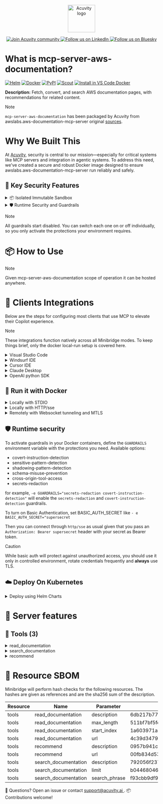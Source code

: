 <p align="center">
  <a href="https://acuvity.ai">
    <picture>
      <img src="https://mma.prnewswire.com/media/2544052/Acuvity__Logo.jpg" height="90" alt="Acuvity logo"/>
    </picture>
  </a>
</p>
<p align="center">
  <a href="https://discord.gg/BkU7fBkrNk">
    <img src="https://img.shields.io/badge/Acuvity-Join-7289DA?logo=discord&logoColor=fff" alt="Join Acuvity community" />
  </a>
<a href="https://www.linkedin.com/company/acuvity/">
    <img src="https://img.shields.io/badge/LinkedIn-Follow-7289DA" alt="Follow us on LinkedIn" />
  </a>
<a href="https://bsky.app/profile/acuvity.bsky.social">
    <img src="https://img.shields.io/badge/Bluesky-Follow-7289DA"?logo=bluesky&logoColor=fff" alt="Follow us on Bluesky" />
  </a>
</p>


# What is mcp-server-aws-documentation?

[![Helm](https://img.shields.io/badge/1.0.0-3775A9?logo=helm&label=Charts&logoColor=fff)](https://hub.docker.com/r/acuvity/mcp-server-aws-documentation/tags/)
[![Docker](https://img.shields.io/docker/image-size/acuvity/mcp-server-aws-documentation/0.1.2?logo=docker&logoColor=fff&label=0.1.2)](https://hub.docker.com/r/acuvity/mcp-server-aws-documentation)
[![PyPI](https://img.shields.io/badge/0.1.2-3775A9?logo=pypi&logoColor=fff&label=awslabs.aws-documentation-mcp-server)](https://github.com/awslabs/mcp/tree/main/src/aws-documentation-mcp-server)
[![Scout](https://img.shields.io/badge/Active-3775A9?logo=docker&logoColor=fff&label=Scout)](https://hub.docker.com/r/acuvity/mcp-server-fetch/)
[![Install in VS Code Docker](https://img.shields.io/badge/VS_Code-One_click_install-0078d7?logo=githubcopilot)](https://insiders.vscode.dev/redirect/mcp/install?name=mcp-server-aws-documentation&config=%7B%22args%22%3A%5B%22run%22%2C%22-i%22%2C%22--rm%22%2C%22--read-only%22%2C%22docker.io%2Facuvity%2Fmcp-server-aws-documentation%3A0.1.2%22%5D%2C%22command%22%3A%22docker%22%7D)

**Description:** Fetch, convert, and search AWS documentation pages, with recommendations for related content.

> [!NOTE]
> `mcp-server-aws-documentation` has been packaged by Acuvity from awslabs.aws-documentation-mcp-server original [sources](https://github.com/awslabs/mcp/tree/main/src/aws-documentation-mcp-server).

# Why We Built This

At [Acuvity](https://acuvity.ai), security is central to our mission—especially for critical systems like MCP servers and integration in agentic systems.
To address this need, we've created a secure and robust Docker image designed to ensure awslabs.aws-documentation-mcp-server run reliably and safely.

## 🔐 Key Security Features

<details>
<summary>📦 Isolated Immutable Sandbox </summary>

- **Isolated Execution**: All tools run within secure, containerized sandboxes to enforce process isolation and prevent lateral movement.
- **Non-root by Default**: Enforces least-privilege principles, minimizing the impact of potential security breaches.
- **Read-only Filesystem**: Ensures runtime immutability, preventing unauthorized modification.
- **Version Pinning**: Guarantees consistency and reproducibility across deployments by locking tool and dependency versions.
- **CVE Scanning**: Continuously scans images for known vulnerabilities using [Docker Scout](https://docs.docker.com/scout/) to support proactive mitigation.
- **SBOM & Provenance**: Delivers full supply chain transparency by embedding metadata and traceable build information."
</details>

<details>
<summary>🛡️ Runtime Security and Guardrails</summary>

**Minibridge Integration**: [Minibridge](https://github.com/acuvity/minibridge) establishes secure Agent-to-MCP connectivity, supports Rego/HTTP-based policy enforcement 🕵️, and simplifies orchestration.

The [ARC](https://github.com/acuvity/mcp-servers-registry/tree/main) container includes a built-in Rego policy that enables a set of runtime "guardrails"" to help enforce security, privacy, and correct usage of your services. Below is an overview of each guardrail provided.

### 🔒 Resource Integrity

**Mitigates MCP Rug Pull Attacks**

* **Goal:** Protect users from malicious tool description changes after initial approval, preventing post-installation manipulation or deception.
* **Mechanism:** Locks tool descriptions upon client approval and verifies their integrity before execution. Any modification to the description triggers a security violation, blocking unauthorized changes from server-side updates.

### 🛡️ Gardrails

### Covert Instruction Detection

Monitors incoming requests for hidden or obfuscated directives that could alter policy behavior.

* **Goal:** Stop attackers from slipping unnoticed commands or payloads into otherwise harmless data.
* **Mechanism:** Applies a library of regex patterns and binary‐encoding checks to the full request body. If any pattern matches a known covert channel (e.g., steganographic markers, hidden HTML tags, escape-sequence tricks), the request is rejected.

### Sensitive Pattern Detection

Block user-defined sensitive data patterns (credential paths, filesystem references).

* **Goal:** Block accidental or malicious inclusion of sensitive information that violates data-handling rules.
* **Mechanism:** Runs a curated set of regexes against all payloads and tool descriptions—matching patterns such as `.env` files, RSA key paths, directory traversal sequences.

### Shadowing Pattern Detection

Detects and blocks "shadowing" attacks, where a malicious MCP server sneaks hidden directives into its own tool descriptions to hijack or override the behavior of other, trusted tools.

* **Goal:** Stop a rogue server from poisoning the agent’s logic by embedding instructions that alter how a different server’s tools operate (e.g., forcing all emails to go to an attacker’s address even when the user calls a separate `send_email` tool).
* **Mechanism:** During policy load, each tool description is scanned for cross‐tool override patterns—such as `<IMPORTANT>` sections referencing other tool names, hidden side‐effects, or directives that apply to a different server’s API. Any description that attempts to shadow or extend instructions for a tool outside its own namespace triggers a policy violation and is rejected.

### Schema Misuse Prevention

Enforces strict adherence to MCP input schemas.

* **Goal:** Prevent malformed or unexpected fields from bypassing validations, causing runtime errors, or enabling injections.
* **Mechanism:** Compares each incoming JSON object against the declared schema (required properties, allowed keys, types). Any extra, missing, or mistyped field triggers an immediate policy violation.

### Cross-Origin Tool Access

Controls whether tools may invoke tools or services from external origins.

* **Goal:** Prevent untrusted or out-of-scope services from being called.
* **Mechanism:** Examines tool invocation requests and outgoing calls, verifying each target against an allowlist of approved domains or service names. Calls to any non-approved origin are blocked.

### Secrets Redaction

Automatically masks sensitive values so they never appear in logs or responses.

* **Goal:** Ensure that API keys, tokens, passwords, and other credentials cannot leak in plaintext.
* **Mechanism:** Scans every text output for known secret formats (e.g., AWS keys, GitHub PATs, JWTs). Matches are replaced with `[REDACTED]` before the response is sent or recorded.

## Basic Authentication via Shared Secret

Provides a lightweight auth layer using a single shared token.

* **Mechanism:** Expects clients to send an `Authorization` header with the predefined secret.
* **Use Case:** Quickly lock down your endpoint in development or simple internal deployments—no complex OAuth/OIDC setup required.

These controls ensure robust runtime integrity, prevent unauthorized behavior, and provide a foundation for secure-by-design system operations.

</details>

> [!NOTE]
> All guardrails start disabled. You can switch each one on or off individually, so you only activate the protections your environment requires.


# 📦 How to Use


> [!NOTE]
> Given mcp-server-aws-documentation scope of operation it can be hosted anywhere.

# 🧰 Clients Integrations

Below are the steps for configuring most clients that use MCP to elevate their Copilot experience.

> [!NOTE]
> These integrations function natively across all Minibridge modes.
> To keep things brief, only the docker local-run setup is covered here.

<details>
<summary>Visual Studio Code</summary>

To get started immediately, you can use the "one-click" link below:

[![Install in VS Code Docker](https://img.shields.io/badge/VS_Code-One_click_install-0078d7?logo=githubcopilot)](https://insiders.vscode.dev/redirect/mcp/install?name=mcp-server-aws-documentation&config=%7B%22args%22%3A%5B%22run%22%2C%22-i%22%2C%22--rm%22%2C%22--read-only%22%2C%22docker.io%2Facuvity%2Fmcp-server-aws-documentation%3A0.1.2%22%5D%2C%22command%22%3A%22docker%22%7D)

## Global scope

Press `ctrl + shift + p` and type `Preferences: Open User Settings JSON` to add the following section:

```json
{
  "mcp": {
    "servers": {
      "acuvity-mcp-server-aws-documentation": {
        "command": "docker",
        "args": [
          "run",
          "-i",
          "--rm",
          "--read-only",
          "docker.io/acuvity/mcp-server-aws-documentation:0.1.2"
        ]
      }
    }
  }
}
```

## Workspace scope

In your workspace create a file called `.vscode/mcp.json` and add the following section:

```json
{
  "servers": {
    "acuvity-mcp-server-aws-documentation": {
      "command": "docker",
      "args": [
        "run",
        "-i",
        "--rm",
        "--read-only",
        "docker.io/acuvity/mcp-server-aws-documentation:0.1.2"
      ]
    }
  }
}
```

> To pass secrets you should use the `promptString` input type described in the [Visual Studio Code documentation](https://code.visualstudio.com/docs/copilot/chat/mcp-servers).

</details>

<details>
<summary>Windsurf IDE</summary>

In `~/.codeium/windsurf/mcp_config.json` add the following section:

```json
{
  "mcpServers": {
    "acuvity-mcp-server-aws-documentation": {
      "command": "docker",
      "args": [
        "run",
        "-i",
        "--rm",
        "--read-only",
        "docker.io/acuvity/mcp-server-aws-documentation:0.1.2"
      ]
    }
  }
}
```

See [Windsurf documentation](https://docs.windsurf.com/windsurf/mcp) for more info.

</details>

<details>
<summary>Cursor IDE</summary>

Add the following JSON block to your mcp configuration file:
- `~/.cursor/mcp.json` for global scope
- `.cursor/mcp.json` for project scope

```json
{
  "mcpServers": {
    "acuvity-mcp-server-aws-documentation": {
      "command": "docker",
      "args": [
        "run",
        "-i",
        "--rm",
        "--read-only",
        "docker.io/acuvity/mcp-server-aws-documentation:0.1.2"
      ]
    }
  }
}
```

See [cursor documentation](https://docs.cursor.com/context/model-context-protocol) for more information.

</details>
<details>

<summary>Claude Desktop</summary>

In the `claude_desktop_config.json` configuration file add the following section:

```json
{
  "mcpServers": {
    "acuvity-mcp-server-aws-documentation": {
      "command": "docker",
      "args": [
        "run",
        "-i",
        "--rm",
        "--read-only",
        "docker.io/acuvity/mcp-server-aws-documentation:0.1.2"
      ]
    }
  }
}
```

See [Anthropic documentation](https://docs.anthropic.com/en/docs/agents-and-tools/mcp) for more information.
</details>

<details>
<summary>OpenAI python SDK</summary>

## Running locally

```python
async with MCPServerStdio(
    params={
        "command": "docker",
        "args": ["run","-i","--rm","--read-only","docker.io/acuvity/mcp-server-aws-documentation:0.1.2"]
    }
) as server:
    tools = await server.list_tools()
```

## Running remotely

```python
async with MCPServerSse(
    params={
        "url": "http://<ip>:<port>/sse",
    }
) as server:
    tools = await server.list_tools()
```

See [OpenAI Agents SDK docs](https://openai.github.io/openai-agents-python/mcp/) for more info.

</details>

## 🐳 Run it with Docker


<details>
<summary>Locally with STDIO</summary>

In your client configuration set:

- command: `docker`
- arguments: `run -i --rm --read-only docker.io/acuvity/mcp-server-aws-documentation:0.1.2`

</details>

<details>
<summary>Locally with HTTP/sse</summary>

Simply run as:

```console
docker run -i --rm --read-only docker.io/acuvity/mcp-server-aws-documentation:0.1.2
```

Add `-p <localport>:8000` to expose the port.

Then on your application/client, you can configure to use something like:

```json
{
  "mcpServers": {
    "acuvity-mcp-server-aws-documentation": {
      "url": "http://localhost:<localport>/sse",
    }
  }
}
```

You might have to use different ports for different tools.

</details>

<details>
<summary>Remotely with Websocket tunneling and MTLS </summary>

> This section assume you are familiar with TLS and certificates and will require:
> - a server certificate with proper DNS/IP field matching your tool deployment.
> - a client-ca used to sign client certificates

1. Start the server in `backend` mode
 - add an environment variable like `-e MINIBRIDGE_MODE=backend`
 - add the TLS certificates (recommended) through a volume let's say `/certs` ex (`-v $PWD/certs:/certs`)
 - instruct minibridge to use those certs with
   - `-e MINIBRIDGE_TLS_SERVER_CERT=/certs/server-cert.pem`
   - `-e MINIBRIDGE_TLS_SERVER_KEY=/certs/server-key.pem`
   - `-e MINIBRIDGE_TLS_SERVER_KEY_PASS=optional`
   - `-e MINIBRIDGE_TLS_SERVER_CLIENT_CA=/certs/client-ca.pem`

2. Start `minibridge` locally in frontend mode:
  - Get [minibridge](https://github.com/acuvity/minibridge) binary for your OS.

In your client configuration, Minibridge works like any other STDIO command.

Example for Claude Desktop:

```json
{
  "mcpServers": {
    "acuvity-mcp-server-aws-documentation": {
      "command": "minibridge",
      "args": ["frontend", "--backend", "wss://<remote-url>:8000/ws", "--tls-client-backend-ca", "/path/to/ca/that/signed/the/server-cert.pem/ca.pem", "--tls-client-cert", "/path/to/client-cert.pem", "--tls-client-key", "/path/to/client-key.pem"]
    }
  }
}
```

That's it.

Minibridge offers a host of additional features. For step-by-step guidance, please visit the wiki. And if anything’s unclear, don’t hesitate to reach out!

</details>

## 🛡️ Runtime security

To activate guardrails in your Docker containers, define the `GUARDRAILS` environment variable with the protections you need. Available options:
- covert-instruction-detection
- sensitive-pattern-detection
- shadowing-pattern-detection
- schema-misuse-prevention
- cross-origin-tool-access
- secrets-redaction

for example, `-e GUARDRAILS="secrets-redaction covert-instruction-detection"` will enable the `secrets-redaction` and `covert-instruction-detection` guardrails.


To turn on Basic Authentication, set BASIC_AUTH_SECRET like `- e BASIC_AUTH_SECRET="supersecret`

Then you can connect through `http/sse` as usual given that you pass an `Authorization: Bearer supersecret` header with your secret as Bearer token.

> [!CAUTION]
> While basic auth will protect against unauthorized access, you should use it only in controlled environment,
> rotate credentials frequently and **always** use TLS.

## ☁️ Deploy On Kubernetes

<details>
<summary>Deploy using Helm Charts</summary>

### How to install

You can inspect the chart `README`:

```console
helm show readme oci://docker.io/acuvity/mcp-server-aws-documentation --version 1.0.0
````

You can inspect the values that you can configure:

```console
helm show values oci://docker.io/acuvity/mcp-server-aws-documentation --version 1.0.0
````

Install with helm

```console
helm install mcp-server-aws-documentation oci://docker.io/acuvity/mcp-server-aws-documentation --version 1.0.0
```

From there your MCP server mcp-server-aws-documentation will be reachable by default through `http/sse` from inside the cluster using the Kubernetes Service `mcp-server-aws-documentation` on port `8000` by default. You can change that by looking at the `service` section of the `values.yaml` file.

### How to Monitor

The deployment will create a Kubernetes service with a `healthPort`, that is used for liveness probes and readiness probes. This health port can also be used by the monitoring stack of your choice and exposes metrics under the `/metrics` path.

See full charts [Readme](https://github.com/acuvity/mcp-servers-registry/tree/main/mcp-server-aws-documentation/charts/mcp-server-aws-documentation/README.md) for more details about settings and runtime security including guardrails activation.

</details>

# 🧠 Server features

## 🧰 Tools (3)
<details>
<summary>read_documentation</summary>

**Description**:

```
Fetch and convert an AWS documentation page to markdown format.

    ## Usage

    This tool retrieves the content of an AWS documentation page and converts it to markdown format.
    For long documents, you can make multiple calls with different start_index values to retrieve
    the entire content in chunks.

    ## URL Requirements

    - Must be from the docs.aws.amazon.com domain
    - Must end with .html

    ## Example URLs

    - https://docs.aws.amazon.com/AmazonS3/latest/userguide/bucketnamingrules.html
    - https://docs.aws.amazon.com/lambda/latest/dg/lambda-invocation.html

    ## Output Format

    The output is formatted as markdown text with:
    - Preserved headings and structure
    - Code blocks for examples
    - Lists and tables converted to markdown format

    ## Handling Long Documents

    If the response indicates the document was truncated, you have several options:

    1. **Continue Reading**: Make another call with start_index set to the end of the previous response
    2. **Stop Early**: For very long documents (>30,000 characters), if you've already found the specific information needed, you can stop reading

    Args:
        ctx: MCP context for logging and error handling
        url: URL of the AWS documentation page to read
        max_length: Maximum number of characters to return
        start_index: On return output starting at this character index

    Returns:
        Markdown content of the AWS documentation
    
```

**Parameter**:

| Name | Type | Description | Required? |
|-----------|------|-------------|-----------|
| max_length | integer | Maximum number of characters to return. | No
| start_index | integer | On return output starting at this character index, useful if a previous fetch was truncated and more content is required. | No
| url | any | URL of the AWS documentation page to read | Yes
</details>
<details>
<summary>search_documentation</summary>

**Description**:

```
Search AWS documentation using the official AWS Documentation Search API.

    ## Usage

    This tool searches across all AWS documentation for pages matching your search phrase.
    Use it to find relevant documentation when you don't have a specific URL.

    ## Search Tips

    - Use specific technical terms rather than general phrases
    - Include service names to narrow results (e.g., "S3 bucket versioning" instead of just "versioning")
    - Use quotes for exact phrase matching (e.g., "AWS Lambda function URLs")
    - Include abbreviations and alternative terms to improve results

    ## Result Interpretation

    Each result includes:
    - rank_order: The relevance ranking (lower is more relevant)
    - url: The documentation page URL
    - title: The page title
    - context: A brief excerpt or summary (if available)

    Args:
        ctx: MCP context for logging and error handling
        search_phrase: Search phrase to use
        limit: Maximum number of results to return

    Returns:
        List of search results with URLs, titles, and context snippets
    
```

**Parameter**:

| Name | Type | Description | Required? |
|-----------|------|-------------|-----------|
| limit | integer | Maximum number of results to return | No
| search_phrase | string | Search phrase to use | Yes
</details>
<details>
<summary>recommend</summary>

**Description**:

```
Get content recommendations for an AWS documentation page.

    ## Usage

    This tool provides recommendations for related AWS documentation pages based on a given URL.
    Use it to discover additional relevant content that might not appear in search results.

    ## Recommendation Types

    The recommendations include four categories:

    1. **Highly Rated**: Popular pages within the same AWS service
    2. **New**: Recently added pages within the same AWS service - useful for finding newly released features
    3. **Similar**: Pages covering similar topics to the current page
    4. **Journey**: Pages commonly viewed next by other users

    ## When to Use

    - After reading a documentation page to find related content
    - When exploring a new AWS service to discover important pages
    - To find alternative explanations of complex concepts
    - To discover the most popular pages for a service
    - To find newly released information by using a service's welcome page URL and checking the **New** recommendations

    ## Finding New Features

    To find newly released information about a service:
    1. Find any page belong to that service, typically you can try the welcome page
    2. Call this tool with that URL
    3. Look specifically at the **New** recommendation type in the results

    ## Result Interpretation

    Each recommendation includes:
    - url: The documentation page URL
    - title: The page title
    - context: A brief description (if available)

    Args:
        ctx: MCP context for logging and error handling
        url: URL of the AWS documentation page to get recommendations for

    Returns:
        List of recommended pages with URLs, titles, and context
    
```

**Parameter**:

| Name | Type | Description | Required? |
|-----------|------|-------------|-----------|
| url | any | URL of the AWS documentation page to get recommendations for | Yes
</details>


# 🔐 Resource SBOM

Minibridge will perform hash checks for the following resources. The hashes are given as references and are the sha256 sum of the description.

| Resource | Name | Parameter | Hash |
|-----------|------|------|------|
| tools | read_documentation | description | 6db217b77bc397af63242d3d6cd48fe83ba11538d4352993fc514a7ec391bacd |
| tools | read_documentation | max_length | 511bf7bf5fd07c76fa6127ffd435d5cb33e163917bb2c6df408c618249223b6a |
| tools | read_documentation | start_index | 1a603971ae568b7e893946a4b5051f2e0b7400338ffed3c36d04506a1b8b2986 |
| tools | read_documentation | url | 4c39d34795e853ba5328692fca354ef75906f2341d44445dcdc3a2d9c559e449 |
| tools | recommend | description | 0957b941cdccbd53956e861216f00cb0a42ac8ebf8a2cd59ac0cb9f8cfe74ab1 |
| tools | recommend | url | 00fb834d5360ef6b242f27c72684470bfb789e8ffadf994fde36660e353df77f |
| tools | search_documentation | description | 792056f237c78479f73d2c7547e91b2ed41e0c329765469722b2c677a24ed420 |
| tools | search_documentation | limit | b04468046d2f2a5692b75e7d703a30fd2787b8f80972a3b07b618e4ca4b3fa70 |
| tools | search_documentation | search_phrase | f93cbb9df9a44cfc1b47f061cd2589bce1142763d092ad6d5c122935968cc02c |


💬 Questions? Open an issue or contact [ support@acuvity.ai ](mailto:support@acuvity.ai).
📦 Contributions welcome!
